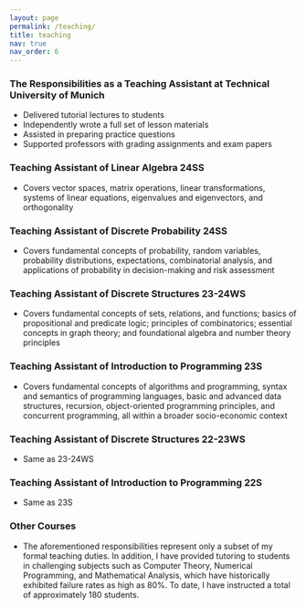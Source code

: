 ```yaml
---
layout: page
permalink: /teaching/
title: teaching
nav: true
nav_order: 6
---
```


### The Responsibilities as a Teaching Assistant at Technical University of Munich

- Delivered tutorial lectures to students
- Independently wrote a full set of lesson materials
- Assisted in preparing practice questions
- Supported professors with grading assignments and exam papers
  
### Teaching Assistant of Linear Algebra 24SS

- Covers vector spaces, matrix operations, linear transformations, systems of linear equations, eigenvalues and eigenvectors, and orthogonality

### Teaching Assistant of Discrete Probability 24SS
- Covers fundamental concepts of probability, random variables, probability distributions, expectations, combinatorial analysis, and applications of probability in decision-making and risk assessment

### Teaching Assistant of Discrete Structures 23-24WS
- Covers fundamental concepts of sets, relations, and functions; basics of propositional and predicate logic; principles of combinatorics; essential concepts in graph theory; and foundational algebra and number theory principles

### Teaching Assistant of Introduction to Programming 23S
- Covers fundamental concepts of algorithms and programming, syntax and semantics of programming languages, basic and advanced data structures, recursion, object-oriented programming principles, and concurrent programming, all within a broader socio-economic context

### Teaching Assistant of Discrete Structures 22-23WS
- Same as 23-24WS

### Teaching Assistant of Introduction to Programming 22S
- Same as 23S

### Other Courses
- The aforementioned responsibilities represent only a subset of my formal teaching duties. In addition, I have provided tutoring to students in challenging subjects such as Computer Theory, Numerical Programming, and Mathematical Analysis, which have historically exhibited failure rates as high as 80%. To date, I have instructed a total of approximately 180 students.


